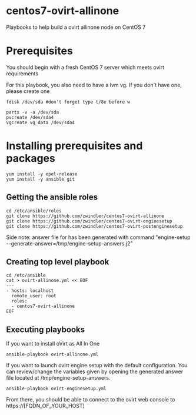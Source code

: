 # centos7-ovirt-allinone
Playbooks to help build a ovirt allinone node on CentOS 7

# Prerequisites
You should begin with a fresh CentOS 7 server which meets ovirt requirements

For this playbook, you also need to have a lvm vg. If you don't have one, please create one

```
fdisk /dev/sda #don't forget type t/8e before w 

partx -v -a /dev/sda
pvcreate /dev/sda4
vgcreate vg_data /dev/sda4
```

# Installing prerequisites and packages

```
yum install -y epel-release
yum install -y ansible git
```

## Getting the ansible roles

```
cd /etc/ansible/roles
git clone https://github.com/zwindler/centos7-ovirt-allinone
git clone https://github.com/zwindler/centos7-ovirt-enginesetup
git clone https://github.com/zwindler/centos7-ovirt-postenginesetup
```

Side note: answer file for has been generated with command "engine-setup --generate-answer=/tmp/engine-setup-answers.j2"

## Creating top level playbook
```
cd /etc/ansible
cat > ovirt-allinone.yml << EOF
---
- hosts: localhost
  remote_user: root
  roles:
  - centos7-ovirt-allinone
EOF
```

## Executing playbooks

If you want to install oVirt as All In One
```
ansible-playbook ovirt-allinone.yml
```

If you want to launch ovirt engine setup with the default configuration. You can review/change the variables given by opening the generated answer file located at /tmp/engine-setup-answers. 
```
ansible-playbook ovirt-enginesetup.yml
```

From there, you should be able to connect to the ovirt web console to https://[FQDN_OF_YOUR_HOST]
